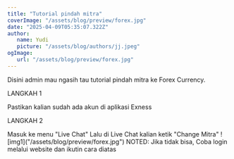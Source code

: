 ```yaml
---
title: "Tutorial pindah mitra"
coverImage: "/assets/blog/preview/forex.jpg"
date: "2025-04-09T05:35:07.322Z"
author:
   name: Yudi
   picture: "/assets/blog/authors/jj.jpeg"
ogImage:
   url: "/assets/blog/preview/forex.jpg"
---
```


Disini admin mau ngasih tau tutorial pindah mitra ke Forex Currency.

<p>LANGKAH 1</p>
Pastikan kalian sudah ada akun di aplikasi Exness

<p>LANGKAH 2</p>
Masuk ke menu "Live Chat"
Lalu di Live Chat kalian ketik "Change Mitra"
![img1]("/assets/blog/preview/forex.jpg") 
NOTED: Jika tidak bisa, Coba login melalui website dan ikutin cara diatas

